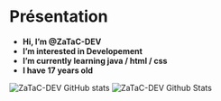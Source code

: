 
# **Présentation**


- **Hi, I’m @ZaTaC-DEV**
- **I’m interested in Developement** 
- **I’m currently learning java / html / css**
- **I have 17 years old**


![ZaTaC-DEV GitHub stats](https://github-readme-stats.vercel.app/api?username=ZaTaC-DEV&bg_color=30,e96443,904e95&title_color=fff&text_color=fff)
<img alt="ZaTaC-DEV Github Stats" src="https://github-readme-stats.vercel.app/api/top-langs/?username=ZaTaC&bg_color=30,e96443,904e95&title_color=fff&text_color=fff" />

